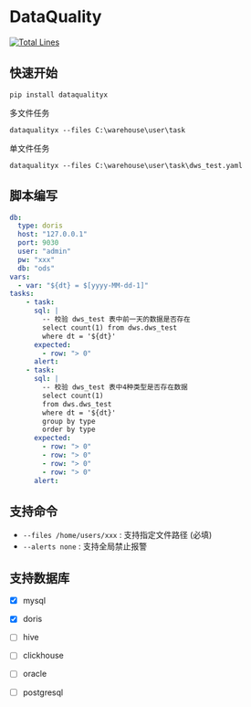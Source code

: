 # DataQuality
[![Total Lines](https://tokei.rs/b1/github/zzzzzzzs/DataQuality?category=lines)](https://github.com/zzzzzzzs/DataQuality)

## 快速开始
```shell
pip install dataqualityx
```
多文件任务
```shell
dataqualityx --files C:\warehouse\user\task
```
单文件任务
```shell
dataqualityx --files C:\warehouse\user\task\dws_test.yaml
```

## 脚本编写
```yaml
db:
  type: doris
  host: "127.0.0.1"
  port: 9030
  user: "admin"
  pw: "xxx"
  db: "ods"
vars:
  - var: "${dt} = $[yyyy-MM-dd-1]"
tasks:
    - task:
      sql: |
        -- 校验 dws_test 表中前一天的数据是否存在
        select count(1) from dws.dws_test
        where dt = '${dt}'
      expected:
        - row: "> 0"
      alert:
    - task:
      sql: |
        -- 校验 dws_test 表中4种类型是否存在数据
        select count(1)
        from dws.dws_test
        where dt = '${dt}'
        group by type
        order by type
      expected:
        - row: "> 0"
        - row: "> 0"
        - row: "> 0"
        - row: "> 0"
      alert:
```

## 支持命令
- `--files /home/users/xxx` : 支持指定文件路径 (必填)
- `--alerts none` : 支持全局禁止报警

## 支持数据库
- [x] mysql
- [x] doris
- [ ] hive
- [ ] clickhouse
- [ ] oracle
- [ ] postgresql

